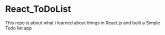 # React_ToDoList
This repo is about what i learned about things in React.js and built a Simple Todo list app
